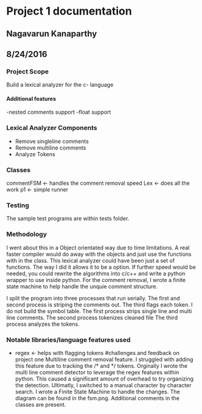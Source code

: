 # Project 1 documentation
## Nagavarun Kanaparthy
## 8/24/2016
### Project Scope
Build a lexical analyzer for the c- language
#### Additional features
-nested comments support
-float support
### Lexical Analyzer Components
- Remove singleline comments
- Remove multiline comments
- Analyze Tokens
### Classes
commentFSM <- handles the comment removal speed
Lex <- does all the work
p1 <- simple runner
### Testing
The sample test programs are within tests folder.
### Methodology
I went about this in a Object orientated way due to time 
limitations. A real faster compiler would do away with
the objects and just use the functions with in the class.
This lexical analyzer could have been just a set of functions. The way
I did it allows it to be a option. If further speed would be
needed, you could rewrite the algorithms into c/c++ and write
a python wrapper to use inside python. For the comment removal,
I wrote a finite state machine to help handle the unquie comment
structure.

I split the program into three processes that run serially.
The first and second process is striping the comments out.
The third flags each token. I do not build the symbol table.
The first process strips single line and multi line comments.
The second process  tokenizes cleaned file
The third process analyzes the tokens.
### Notable libraries/language features used
- regex <- helps with flagging tokens
#challenges and feedback on project one
Multiline comment removal feature.
I struggled with adding this feature due to tracking the /*
and */ tokens. Orginally I wrote the multi line comment detector
to leverage the regex features within python. This caused a significant
amount of overhead to try organizing the detection. Ultimatly, I switched
to a manual character by character search. I wrote a Finite
State Machine to handle the changes. The diagram can be found in
the fsm.png. Additional comments in the classes are present.

